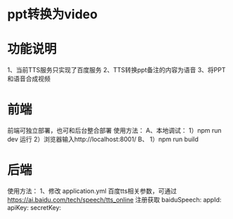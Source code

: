 # ppt转换为video
# 功能说明
1、当前TTS服务只实现了百度服务
2、TTS转换ppt备注的内容为语音
3、将PPT和语音合成视频


# 前端
前端可独立部署，也可和后台整合部署
使用方法：
   A、本地调试：
     1）npm run dev 运行
     2）浏览器输入http://localhost:8001/
   B、
     1）npm run build

# 后端
使用方法：
1、修改 application.yml
   百度tts相关参数，可通过 https://ai.baidu.com/tech/speech/tts_online 注册获取
        baiduSpeech:
          appId:
          apiKey:
          secretKey:
